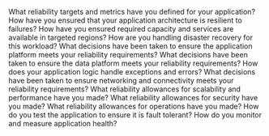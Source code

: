 What reliability targets and metrics have you defined for your application?
How have you ensured that your application architecture is resilient to failures?
How have you ensured required capacity and services are available in targeted regions?
How are you handling disaster recovery for this workload?
What decisions have been taken to ensure the application platform meets your reliability
requirements?
What decisions have been taken to ensure the data platform meets your reliability
requirements?
How does your application logic handle exceptions and errors?
What decisions have been taken to ensure networking and connectivity meets your
reliability requirements?
What reliability allowances for scalability and performance have you made?
What reliability allowances for security have you made?
What reliability allowances for operations have you made?
How do you test the application to ensure it is fault tolerant?
How do you monitor and measure application health?
